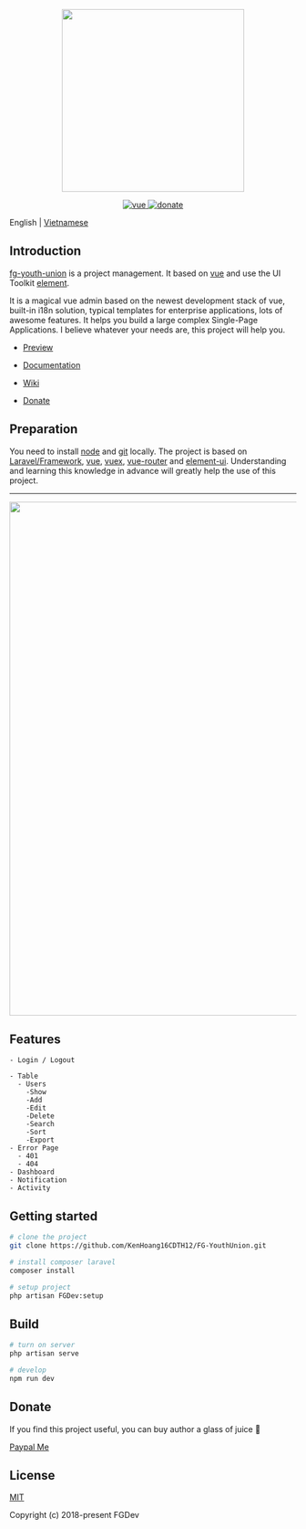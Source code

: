 <p align="center">
  <!-- Logo -->
  <img width="320" src="https://image.ibb.co/g8MGNf/FGDev-Logo.png">
</p>

<p align="center">
  <a href="https://github.com/vuejs/vue">
    <img src="https://img.shields.io/badge/vue-2.5.17-brightgreen.svg" alt="vue">
  </a>
  <a href="https://www.paypal.me/KenHoangDev">
    <img src="https://img.shields.io/badge/%24-donate-ff69b4.svg" alt="donate">
  </a>
</p>

English | [Vietnamese](./README.vi.md)

## Introduction

[fg-youth-union](https://github.com/KenHoang16CDTH12/FG-YouthUnion) is a project management. It based on [vue](https://github.com/vuejs/vue) and use the UI Toolkit [element](https://github.com/ElemeFE/element).

It is a magical vue admin based on the newest development stack of vue, built-in i18n solution, typical templates for enterprise applications, lots of awesome features. It helps you build a large complex Single-Page Applications. I believe whatever your needs are, this project will help you.

- [Preview](#)

- [Documentation](#)

- [Wiki](#)

- [Donate](https://www.paypal.me/KenHoangDev)

## Preparation

You need to install [node](http://nodejs.org/) and [git](https://git-scm.com/) locally. The project is based on [Laravel/Framework](https://github.com/laravel/framework), [vue](https://cn.vuejs.org/index.html), [vuex](https://vuex.vuejs.org/zh-cn/), [vue-router](https://router.vuejs.org/zh-cn/) and [element-ui](https://github.com/ElemeFE/element).
Understanding and learning this knowledge in advance will greatly help the use of this project.

---

 <p align="center">
  <img width="900" src="https://image.ibb.co/cVq48L/dashboard.png">
</p>

## Features

```
- Login / Logout

- Table
  - Users
    -Show
    -Add
    -Edit
    -Delete
    -Search
    -Sort
    -Export
- Error Page
  - 401
  - 404
- Dashboard
- Notification
- Activity
```

## Getting started

```bash
# clone the project
git clone https://github.com/KenHoang16CDTH12/FG-YouthUnion.git

# install composer laravel
composer install

# setup project
php artisan FGDev:setup
```

## Build

```bash
# turn on server
php artisan serve

# develop
npm run dev
```

## Donate

If you find this project useful, you can buy author a glass of juice :tropical_drink:

[Paypal Me](https://www.paypal.me/KenHoangDev)

## License

[MIT](#)

Copyright (c) 2018-present FGDev
